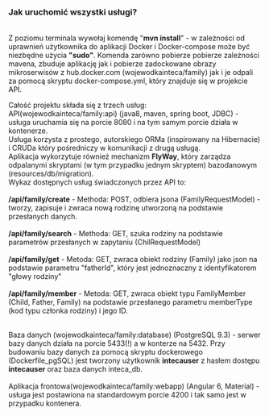 <b><h3>Jak uruchomić wszystki usługi?</h3></b> <br/>
Z poziomu terminala wywołaj komendę "<b>mvn install</b>" - w zależności od uprawnień użytkownika do aplikacji Docker i Docker-compose może być niezbędne użycia <b>"sudo"</b>.
Komenda zarówno pobierze pobierze zależności mavena, zbuduje aplikację jak i pobierze zadockowane obrazy mikroserwisów z hub.docker.com (wojewodkainteca/family) jak i je odpali za pomocą skryptu docker-compose.yml, który znajduje się w projekcie API. </br>

Całość projektu składa się z trzech usług: </br>
API(wojewodkainteca/family:api) (java8, maven, spring boot, JDBC) - usługa uruchamia się na porcie 8080 i na tym samym porcie działa w kontenerze. </br>
Usługa korzysta z prostego, autorskiego ORMa (inspirowany na Hibernacie) i CRUDa który pośredniczy w komunikacji z drugą usługą.</br>
Aplikacja wykorzytuje również mechanizm <b>FlyWay</b>, który zarządza odpalanymi skryptami (w tym przypadku jednym skryptem) bazodanowym (resources/db/migration).</br>
Wykaz dostępnych usług świadczonych przez API to:</br></br>
<b>/api/family/create</b> - Methoda: POST, odbiera jsona (FamilyRequestModel) - tworzy, zapisuje i zwraca nową rodzinę utworzoną na podstawie przesłanych danych.</br></br>
<b>/api/family/search</b> - Methoda: GET, szuka rodziny na podstawie parametrów przesłanych w zapytaniu (ChilRequestModel)</br></br>
<b>/api/family/get</b> - Metoda: GET, zwraca obiekt rodziny (Family) jako json na podstawie parametru "fatherId", który jest jednoznaczny z identyfikatorem "głowy rodziny"</br></br>
<b>/api/family/member</b> - Metoda: GET, zwraca obiekt typu FamilyMember (Child, Father, Family) na podstawie przesłanego parametru memberType (kod typu członka rodziny) i jego ID.</br></br>



Baza danych (wojewodkainteca/family:database) (PostgreSQL 9.3) - serwer bazy danych działa na porcie 5433(!) a w konterze na 5432.
Przy budowaniu bazy danych za pomocą skryptu dockerowego (Dockerfile_pgSQL) jest tworzony użytkownik <b>intecauser</b> z hasłem dostępu <b>intecauser</b> oraz baza danych inteca_db.</br>
</br>
Aplikacja frontowa(wojewodkainteca/family:webapp) (Angular 6, Material) - usługa jest postawiona na standardowym porcie 4200 i tak samo jest w przypadku kontenera.</br>
